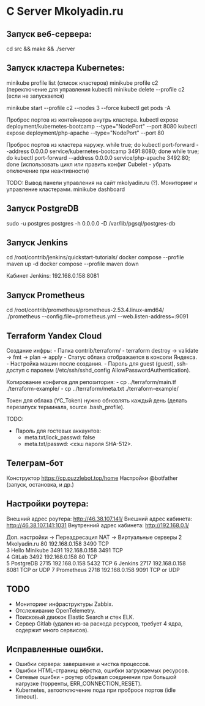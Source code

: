 # C Server Mkolyadin.ru

## Запуск веб-сервера:

cd src && make && ./server

## Запуск кластера Kubernetes:

minikube profile list (список кластеров)
minikube profile c2 (переключение для управления kubectl)
minikube delete --profile c2 (если не запускается)

minikube start --profile c2 --nodes 3 --force
kubectl get pods -A

Проброс портов из контейнеров внутрь кластера.
kubectl expose deployment/kubernetes-bootcamp --type="NodePort" --port 8080
kubectl expose deployment/php-apache --type="NodePort" --port 80

Проброс портов из кластера наружу.
while true; do kubectl port-forward --address 0.0.0.0 service/kubernetes-bootcamp 3491:8080; done
while true; do kubectl port-forward --address 0.0.0.0 service/php-apache 3492:80; done
(использовать цикл или править конфиг Cubelet - убрать отключение при неактивности)

TODO: Вывод панели управления на сайт mkolyadin.ru (?).
Мониторинг и управление кластерами.
minikube dashboard

## Запуск PostgreDB
sudo -u postgres postgres -h 0.0.0.0 -D /var/lib/pgsql/postgres-db

## Запуск Jenkins
cd /root/contrib/jenkins/quickstart-tutorials/
docker compose --profile maven up -d
docker compose --profile maven down

Кабинет Jenkins: 192.168.0.158:8081

## Запуск Prometheus
cd /root/contrib/prometheus/prometheus-2.53.4.linux-amd64/
./prometheus --config.file=prometheus.yml --web.listen-address=:9091

## Terraform Yandex Cloud
Создание инфры:
    - Папка contrib/terraform/
    - terraform destroy -> validate -> fmt -> plan -> apply
    - Статус облака отображается в консоли Яндекса.
    - Настройка машин после создания.
      - Пароль для guest (guest), ssh-доступ с паролем (/etc/ssh/sshd_config AllowPasswordAuthentication).

Копирование конфигов для репозитория:
    - cp ../terraform/main.tf ./terraform-example/
    - cp ../terraform/meta.txt ./terraform-example/

Токен для облака (YC_Token) нужно обновлять каждый день (делать перезапуск терминала, source .bash_profile).

TODO: 
- Пароль для гостевых аккаунтов:
  - meta.txt/lock_passwd: false 
  - meta.txt/passwd: <хэш пароля SHA-512>.

## Телеграм-бот
Конструктор https://cp.puzzlebot.top/home
Настройки @botfather (запуск, остановка, и др.)

## Настройки роутера:

Внешний адрес роутера: http://46.38.107.141/
Внешний адрес кабинета: http://46.38.107.141:1031
Внутренний адрес кабинета: http://192.168.0.1/

Доп. настройки -> Переадресация NAT -> Виртуальные серверы
2	Mkolyadin.ru	80	192.168.0.158	3490	TCP		
3	Hello Minikube	3491	192.168.0.158	3491	TCP		
4	GitLab	3492	192.168.0.158	80	TCP		
5	PostgreDB	2715	192.168.0.158	5432	TCP
6	Jenkins	2717	192.168.0.158	8081	TCP or UDP
7	Prometheus	2718	192.168.0.158	9091	TCP or UDP

## TODO
- Мониторинг инфраструктуры Zabbix.
- Отслеживание OpenTelemetry.
- Поисковый движок Elastic Search и стек ELK.
- Сервер Gitlab (удален из-за расхода ресурсов, требует 4 ядра, содержит много сервисов).


## Исправленные ошибки.
- Ошибки сервера: завершение и чистка процессов.
- Ошибки HTML-cтраниц: вёрстка, ошибки загружаемых ресурсов.
- Сетевые ошибки - роутер обрывал соединения при большой нагрузке (торренты, ERR_CONNECTION_RESET).
- Kubernetes, автоотключение пода при пробросе портов (idle timeout).